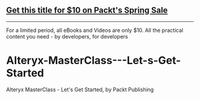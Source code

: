 ## [Get this title for $10 on Packt's Spring Sale](https://www.packt.com/V17315?utm_source=github&utm_medium=packt-github-repo&utm_campaign=spring_10_dollar_2022)
-----
For a limited period, all eBooks and Videos are only $10. All the practical content you need \- by developers, for developers

# Alteryx-MasterClass---Let-s-Get-Started
Alteryx MasterClass - Let's Get Started, by Packt Publishing
